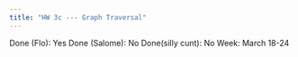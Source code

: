 ```yaml
---
title: "HW 3c --- Graph Traversal"
---
```

Done (Flo): Yes
Done (Salome): No
Done(silly cunt): No
Week: March 18-24
